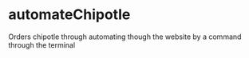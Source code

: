 # automateChipotle
Orders chipotle through automating though the website by a command through the terminal
